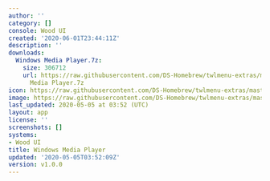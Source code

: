 ```yaml
---
author: ''
category: []
console: Wood UI
created: '2020-06-01T23:44:11Z'
description: ''
downloads:
  Windows Media Player.7z:
    size: 306712
    url: https://raw.githubusercontent.com/DS-Homebrew/twlmenu-extras/master/_nds/TWiLightMenu/akmenu/themes/Windows
      Media Player.7z
icon: https://raw.githubusercontent.com/DS-Homebrew/twlmenu-extras/master/unistore/icons/ak.png
image: https://raw.githubusercontent.com/DS-Homebrew/twlmenu-extras/master/unistore/icons/ak.png
last_updated: 2020-05-05 at 03:52 (UTC)
layout: app
license: ''
screenshots: []
systems:
- Wood UI
title: Windows Media Player
updated: '2020-05-05T03:52:09Z'
version: v1.0.0
---
```

